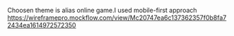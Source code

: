 Choosen theme is alias online game.I used mobile-first approach 
https://wireframepro.mockflow.com/view/Mc20747ea6c137362357f0b8fa72434ea1614972572350
